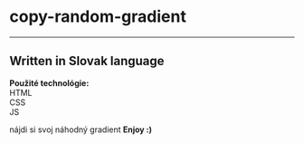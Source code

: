 # copy-random-gradient
---
## Written in Slovak language

**Použité technológie:**  
HTML  
CSS  
JS  

nájdi si svoj náhodný gradient
**Enjoy :)**
